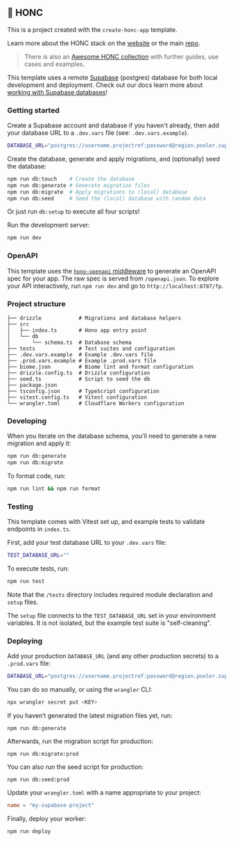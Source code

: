 ## 🪿 HONC

This is a project created with the `create-honc-app` template. 

Learn more about the HONC stack on the [website](https://honc.dev) or the main [repo](https://github.com/fiberplane/create-honc-app).

> There is also an [Awesome HONC collection](https://github.com/fiberplane/awesome-honc) with further guides, use cases and examples.

This template uses a remote [Supabase](https://supabase.com/) (postgres) database for both local development and deployment. Check out our docs learn more about [working with Supabase databases](https://docs.honc.dev/stack/databases/#supabase)!

### Getting started

Create a Supabase account and database if you haven't already, then add your database URL to a `.dev.vars` file (see: `.dev.vars.example`).

```sh
DATABASE_URL="postgres://username.projectref:password@region.pooler.supabase.com:port/postgres"
```

Create the database, generate and apply migrations, and (optionally) seed the database:

```sh
npm run db:touch    # Create the database
npm run db:generate # Generate migration files
npm run db:migrate  # Apply migrations to (local) database
npm run db:seed     # Seed the (local) database with random data
```

Or just run `db:setup` to execute all four scripts!

Run the development server:

```sh
npm run dev
```

### OpenAPI

This template uses the [`hono-openapi` middleware](github.com/rhinobase/hono-openapi) to generate an OpenAPI spec for your app. The raw spec is served from `/openapi.json`. To explore your API interactively, run `npm run dev` and go to `http://localhost:8787/fp`.

### Project structure

```#
├── drizzle            # Migrations and database helpers
├── src
│   ├── index.ts       # Hono app entry point
│   └── db
│       └── schema.ts  # Database schema
├── tests              # Test suites and configuration
├── .dev.vars.example  # Example .dev.vars file
├── .prod.vars.example # Example .prod.vars file
├── biome.json         # Biome lint and format configuration
├── drizzle.config.ts  # Drizzle configuration
├── seed.ts            # Script to seed the db
├── package.json
├── tsconfig.json      # TypeScript configuration
├── vitest.config.ts   # Vitest configuration
└── wrangler.toml      # Cloudflare Workers configuration
```

### Developing

When you iterate on the database schema, you'll need to generate a new migration and apply it:
```sh
npm run db:generate
npm run db:migrate
```

To format code, run:

```bash
npm run lint && npm run format
```

### Testing

This template comes with Vitest set up, and example tests to validate endpoints in `index.ts`.

First, add your test database URL to your `.dev.vars` file:

```sh
TEST_DATABASE_URL=""
```

To execute tests, run:

```sh
npm run test
```

Note that the `/tests` directory includes required module declaration and `setup` files.

The `setup` file connects to the `TEST_DATABASE_URL` set in your environment variables. It is not isolated, but the example test suite is "self-cleaning".

### Deploying

Add your production `DATABASE_URL` (and any other production secrets) to a `.prod.vars` file:

```sh
DATABASE_URL="postgres://username.projectref:password@region.pooler.supabase.com:port/postgres"
```

You can do so manually, or using the `wrangler` CLI:

```sh
npx wrangler secret put <KEY>
```

If you haven’t generated the latest migration files yet, run:
```shell
npm run db:generate
```

Afterwards, run the migration script for production:
```shell
npm run db:migrate:prod
```

You can also run the seed script for production:
```shell
npm run db:seed:prod
```

Update your `wrangler.toml` with a name appropriate to your project:

```toml
name = "my-supabase-project"
```

Finally, deploy your worker:

```sh
npm run deploy
```
